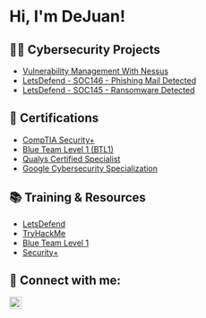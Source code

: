 <h1>Hi, I'm DeJuan!

<h2>👨‍💻 Cybersecurity Projects</h2>

  - [Vulnerability Management With Nessus](https://github.com/DeJuvn/Vulnerability-Management-With-Nessus)
  - [LetsDefend - SOC146 - Phishing Mail Detected](https://github.com/DeJuvn/LetsDefend---SOC146---Phishing-Mail-Detected)
  - [LetsDefend - SOC145 - Ransomware Detected](https://github.com/DeJuvn/SOC145---Ransomware-Detected)
  
<h2>📄 Certifications</h2>

- [CompTIA Security+](https://www.credly.com/earner/earned/badge/2ae1dcec-b3e1-424d-a03c-0fa66e8b6376)
- [Blue Team Level 1 (BTL1)](https://www.credly.com/earner/earned/badge/ec3928e4-3c05-4b5e-9e16-987f4d8c4b08) 
- [Qualys Certified Specialist](https://github.com/DeJuvn/DeJuvn)
- [Google Cybersecurity Specialization](https://www.coursera.org/account/accomplishments/specialization/certificate/2W2KZAVDAW6D)

<h2>📚 Training & Resources</h2>

- [LetsDefend](https://letsdefend.io/)
- [TryHackMe](https://tryhackme.com/)
- [Blue Team Level 1](https://securityblue.team/why-btl1/)
- [Security+](https://www.comptia.org/certifications/security)

<h2> 🤳 Connect with me:</h2>

[<img align="left" alt="DeJuanSimms | LinkedIn" width="22px" src="https://cdn.jsdelivr.net/npm/simple-icons@v3/icons/linkedin.svg" />][linkedin]

[linkedin]: https://linkedin.com/in/dejuansimms

<!--
